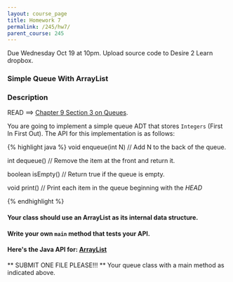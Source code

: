 ```yaml
---
layout: course_page
title: Homework 7
permalink: /245/hw7/
parent_course: 245
---
```


Due Wednesday Oct 19 at 10pm. Upload source code to Desire 2 Learn dropbox.

### Simple Queue With ArrayList


### Description

READ ==> [Chapter 9 Section 3 on Queues](http://math.hws.edu/javanotes/c9/s3.html#recursion.3.2).

You are going to implement a simple queue ADT that stores ```Integers``` (First In First Out). The API for this implementation is as follows:

{% highlight java %}
void enqueue(int N) // Add N to the back of the queue.

int dequeue() // Remove the item at the front and return it.

boolean isEmpty() // Return true if the queue is empty.

void print() // Print each item in the queue beginning with the *HEAD*

{% endhighlight %}

#### Your class should use an ArrayList as its internal data structure. 

#### Write your own ```main``` method that tests your API.

#### Here's the Java API for: [ArrayList](https://docs.oracle.com/javase/8/docs/api/java/util/ArrayList.html)


** SUBMIT ONE FILE PLEASE!!! ** Your queue class with a main method as indicated above.










